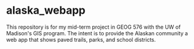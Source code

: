 # alaska_webapp
This repository is for my mid-term project in GEOG 576 with the UW of Madison's GIS program. The intent is to provide the Alaskan community a web app that shows paved trails, parks, and school districts. 
